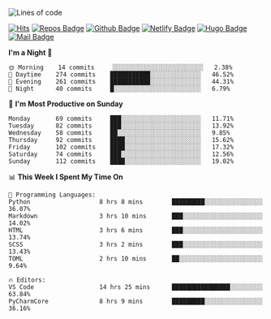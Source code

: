 <!--START_SECTION:waka-->
![Lines of code](https://img.shields.io/badge/From%20Hello%20World%20I%27ve%20Written-2.2%20million%20lines%20of%20code-blue)

[![Hits](https://hits.seeyoufarm.com/api/count/incr/badge.svg?url=https%3A%2F%2Fgithub.com/sangm1n)](https://hits.seeyoufarm.com) 
[![Repos Badge](https://badges.pufler.dev/repos/sangm1n)](https://badges.pufler.dev)
[![Github Badge](http://img.shields.io/badge/-github-black?style=flat-square&logo=github&logoColor=white&link=https:https://github.com/sangm1n/)](https://github.com/sangm1n/)
[![Netlify Badge](https://img.shields.io/badge/-TIL-00C7B7?style=flat-square&logo=Netlify&logoColor=white&link=https://sangminlog.netlify.com)](https://sangminlog.netlify.com)
[![Hugo Badge](https://img.shields.io/badge/-techblog-FF4088?style=flat-square&logo=Hugo&logoColor=white&link=https://sangm1n.github.io)](https://sangm1n.github.io)
[![Mail Badge](http://img.shields.io/badge/-mail-D14836?style=flat-square&logo=Gmail&logoColor=white&link=mailto:dltkd96als@naver.com)](mailto:dltkd96als@naver.com/)


**I'm a Night 🦉** 

```text
🌞 Morning    14 commits     ░░░░░░░░░░░░░░░░░░░░░░░░░   2.38% 
🌆 Daytime    274 commits    ███████████░░░░░░░░░░░░░░   46.52% 
🌃 Evening    261 commits    ███████████░░░░░░░░░░░░░░   44.31% 
🌙 Night      40 commits     █░░░░░░░░░░░░░░░░░░░░░░░░   6.79%

```
📅 **I'm Most Productive on Sunday** 

```text
Monday       69 commits     ███░░░░░░░░░░░░░░░░░░░░░░   11.71% 
Tuesday      82 commits     ███░░░░░░░░░░░░░░░░░░░░░░   13.92% 
Wednesday    58 commits     ██░░░░░░░░░░░░░░░░░░░░░░░   9.85% 
Thursday     92 commits     ████░░░░░░░░░░░░░░░░░░░░░   15.62% 
Friday       102 commits    ████░░░░░░░░░░░░░░░░░░░░░   17.32% 
Saturday     74 commits     ███░░░░░░░░░░░░░░░░░░░░░░   12.56% 
Sunday       112 commits    ████░░░░░░░░░░░░░░░░░░░░░   19.02%

```


📊 **This Week I Spent My Time On** 

```text
💬 Programming Languages: 
Python                   8 hrs 8 mins        █████████░░░░░░░░░░░░░░░░   36.07% 
Markdown                 3 hrs 10 mins       ███░░░░░░░░░░░░░░░░░░░░░░   14.02% 
HTML                     3 hrs 6 mins        ███░░░░░░░░░░░░░░░░░░░░░░   13.74% 
SCSS                     3 hrs 2 mins        ███░░░░░░░░░░░░░░░░░░░░░░   13.43% 
TOML                     2 hrs 10 mins       ██░░░░░░░░░░░░░░░░░░░░░░░   9.64%

🔥 Editors: 
VS Code                  14 hrs 25 mins      ████████████████░░░░░░░░░   63.84% 
PyCharmCore              8 hrs 9 mins        █████████░░░░░░░░░░░░░░░░   36.16%

```


<!--END_SECTION:waka-->


<!--
**sangm1n/sangm1n** is a ✨ _special_ ✨ repository because its `README.md` (this file) appears on your GitHub profile.

Here are some ideas to get you started:

- 🔭 I’m currently working on ...
- 🌱 I’m currently learning ...
- 👯 I’m looking to collaborate on ...
- 🤔 I’m looking for help with ...
- 💬 Ask me about ...
- 📫 How to reach me: ...
- 😄 Pronouns: ...
- ⚡ Fun fact: ...

https://shields.io/
-->


